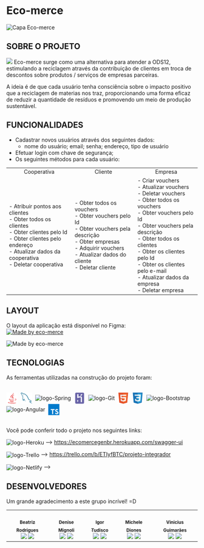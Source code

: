 # Eco-merce

<div>
<img width="760 px" alt="Capa Eco-merce" src="https://i.imgur.com/tdclXNP.png">
</div>

## SOBRE O PROJETO

<a href = "https://ecomercegenbr.herokuapp.com/swagger-ui"/><img src="https://i.imgur.com/Bq8zwOT.png" target="_blank" width="25"></a> Eco-merce surge como uma alternativa para atender a ODS12, estimulando a reciclagem através da contribuição de clientes em troca de descontos sobre produtos / serviços de empresas parceiras.

A ideia é de que cada usuário tenha consciência sobre o impacto positivo que a reciclagem de materias nos traz, proporcionando uma forma eficaz de reduzir a quantidade de resíduos e promovendo um meio de produção sustentável.

## FUNCIONALIDADES

- Cadastrar novos usuários através dos seguintes dados:
  - nome do usuário; email; senha; endereço, tipo de usuário
- Efetuar login com chave de segurança;
- Os seguintes métodos para cada usuário:

<table>
    <tr>
    <td align="center">
    Cooperativa
    </td>
    <td align="center">
    Cliente
    </td>
    <td align="center">
    Empresa
    </td>
    </tr>
    <tr>
      <td>
      - Atribuir pontos aos clientes <br>
      - Obter todos os clientes <br>
      - Obter clientes pelo Id <br>
      - Obter clientes pelo endereço <br>
      - Atualizar dados da cooperativa <br>
      - Deletar cooperativa <br>
      </td>
      <td>
      - Obter todos os vouchers <br>
      - Obter vouchers pelo Id <br>
      - Obter vouchers pela descrição <br>
      - Obter empresas <br>
      - Adquirir vouchers <br>
      - Atualizar dados do cliente <br>
      - Deletar cliente <br>
      </td>
      <td>
      - Criar vouchers <br>
      - Atualizar vouchers <br>
      - Deletar vouchers <br>
      - Obter todos os vouchers <br>
      - Obter vouchers pelo Id <br>
      - Obter vouchers pela descrição <br>
      - Obter todos os clientes <br>
      - Obter os clientes pelo Id <br>
      - Obter os clientes pelo e-mail <br>
      - Atualizar dados da empresa <br>
      - Deletar empresa <br>
      </td>
    </tr>
  </table>

## LAYOUT

O layout da aplicação está disponível no Figma:<br>
<a href="https://www.figma.com/file/EJB3Vun0wCnIR6EXMvWmap/Eco-merce?node-id=0%3A1">
<img alt="Made by eco-merce" src="https://img.shields.io/badge/Acessar%20Layout%20-Figma-%2304D361">
</a>

<img width="250px" alt="Made by eco-merce" src="https://i.imgur.com/YboFPhO.jpg">

## TECNOLOGIAS

As ferramentas utilizadas na construção do projeto foram:

<div style="display: inline_block"><br>
  <img align="center" alt="logo-Java" height="30" width="30" src="https://raw.githubusercontent.com/devicons/devicon/master/icons/java/java-plain.svg">&nbsp
  <img align="center" alt="logo-Mysql" height="30" width="30" src="https://raw.githubusercontent.com/devicons/devicon/master/icons/mysql/mysql-plain.svg">&nbsp
  <img align="center" alt="logo-Spring" height="30" width="30" src="https://www.vectorlogo.zone/logos/springio/springio-icon.svg">&nbsp
   <img align="center" alt="logo-Heroku" height="30" width="30" src="https://raw.githubusercontent.com/devicons/devicon/master/icons/heroku/heroku-plain.svg">&nbsp
  <img align="center" alt="logo-Git" height="30" width="30" src="https://www.vectorlogo.zone/logos/git-scm/git-scm-icon.svg">&nbsp
  <img align="center" alt="logo-HTML" height="30" width="30" src="https://raw.githubusercontent.com/devicons/devicon/master/icons/html5/html5-original.svg">&nbsp
  <img align="center" alt="logo-CSS" height="30" width="30" src="https://raw.githubusercontent.com/devicons/devicon/master/icons/css3/css3-original.svg">&nbsp
  <img align="center" alt="logo-Bootstrap" height="30" width="30" src="https://www.vectorlogo.zone/logos/getbootstrap/getbootstrap-icon.svg">&nbsp
  <img align="center" alt="logo-Angular" height="35" width="35" src="https://angular.io/assets/images/logos/angular/angular.svg">&nbsp
  <img align="center" alt="logo-Ts" height="30" width="30" src="https://raw.githubusercontent.com/devicons/devicon/master/icons/typescript/typescript-original.svg">
</div><br>

Você pode conferir todo o projeto nos seguintes links:

<img align="center" alt="logo-Heroku" height="30" width="90px" src="https://img.shields.io/badge/Heroku-430098?style=for-the-badge&logo=heroku&logoColor=white"> --> https://ecomercegenbr.herokuapp.com/swagger-ui<br>

<img align="center" alt="logo-Trello" height="30" width="90px" src="https://img.shields.io/badge/Trello-0052CC?style=for-the-badge&logo=trello&logoColor=white"> --> https://trello.com/b/ETIyfBTC/projeto-integrador<br>

<img align="center" alt="logo-Netlify" height="30" width="90px" src="https://img.shields.io/badge/Netlify-00C7B7?style=for-the-badge&logo=netlify&logoColor=white"> --> <br>

##

## DESENVOLVEDORES

Um grande agradecimento a este grupo incrível! =D

<table>
  <tr>
    <td align="center"><a href="https://www.linkedin.com/in/beatrizfreitasrodrigues/"><img style="border-radius: 50%;" src="https://avatars.githubusercontent.com/u/50182763?v=4" width="100px;" alt=""/><br /><sub><b>Beatriz Rodrigues</b></sub></a><br /><a href="https://www.linkedin.com/in/beatrizfreitasrodrigues/" target="_blank"><img src="https://cdn.icon-icons.com/icons2/2428/PNG/512/linkedin_black_logo_icon_147114.png" height="20" target="_blank"></a>&nbsp<a href="https://github.com/BeatrizRodrigues" target="_blank"><img src="https://image.flaticon.com/icons/png/512/25/25231.png" height="20" target="_blank"></a></td>
    <td align="center"><a href="https://www.linkedin.com/in/denisemignoli/"><img style="border-radius: 50%;" src="https://avatars.githubusercontent.com/u/84384663?v=4" width="100px;" alt=""/><br /><sub><b>Denise Mignoli</b></sub></a><br /><a href="https://www.linkedin.com/in/denisemignoli/" target="_blank"><img src="https://cdn.icon-icons.com/icons2/2428/PNG/512/linkedin_black_logo_icon_147114.png" height="20" target="_blank"></a>&nbsp<a href="https://github.com/denisemignoli" target="_blank"><img src="https://image.flaticon.com/icons/png/512/25/25231.png" height="20" target="_blank"></a></td>
    <td align="center"><a href="https://www.linkedin.com/in/igortudisco/"><img style="border-radius: 50%;" src="https://avatars.githubusercontent.com/u/64790509?v=4" width="100px;" alt=""/><br /><sub><b>Igor Tudisco</b></sub></a><br /><a href="https://www.linkedin.com/in/igortudisco/" target="_blank"><img src="https://cdn.icon-icons.com/icons2/2428/PNG/512/linkedin_black_logo_icon_147114.png" height="20" target="_blank"></a>&nbsp<a href="https://github.com/IgorTudisco" target="_blank"><img src="https://image.flaticon.com/icons/png/512/25/25231.png" height="20" target="_blank"></a></td>
    <td align="center"><a href="https://www.linkedin.com/in/michele-diones/"><img style="border-radius: 50%;" src="https://avatars.githubusercontent.com/u/85254821?v=4" width="100px;" alt=""/><br /><sub><b>Michele Diones</b></sub></a><br /><a href="https://www.linkedin.com/in/michele-diones/" target="_blank"><img src="https://cdn.icon-icons.com/icons2/2428/PNG/512/linkedin_black_logo_icon_147114.png" height="20" target="_blank"></a>&nbsp<a href="https://github.com/dionesmichele" target="_blank"><img src="https://image.flaticon.com/icons/png/512/25/25231.png" height="20" target="_blank"></a></td>
    <td align="center"><a href="https://www.linkedin.com/in/vinicius-g/"><img style="border-radius: 50%;" src="https://avatars.githubusercontent.com/u/85180670?v=4" width="100px;" alt=""/><br /><sub><b>Vinicius Guimarães</b></sub></a><br /><a href="https://www.linkedin.com/in/vinicius-g/" target="_blank"><img src="https://cdn.icon-icons.com/icons2/2428/PNG/512/linkedin_black_logo_icon_147114.png" height="20" target="_blank"></a>&nbsp<a href="https://github.com/Gesus-hub" target="_blank"><img src="https://image.flaticon.com/icons/png/512/25/25231.png" height="20" target="_blank"></a></td>   
  </tr>
</table>

##
